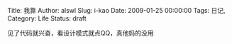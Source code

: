 Title: 我靠
Author: alswl
Slug: i-kao
Date: 2009-01-25 00:00:00
Tags: 日记, 
Category: Life
Status: draft

见了代码就兴奋，看设计模式就点QQ，真他妈的没用

